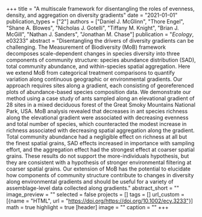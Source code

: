+++
title = "A multiscale framework for disentangling the roles of evenness, density, and aggregation on diversity gradients"
date = "2021-01-01"
publication_types = ["2"]
authors = ["Daniel J. McGlinn", "Thore Engel", "Shane A. Blowes", "Nicholas J. Gotelli", "Tiffany M. Knight", "Brian J. McGill", "Nathan J. Sanders", "Jonathan M. Chase"]
publication = "_Ecology_, e03233"
abstract = "Disentangling the drivers of diversity gradients can be challenging. The Measurement of Biodiversity (MoB) framework decomposes scale-dependent changes in species diversity into three components of community structure: species abundance distribution (SAD), total community abundance, and within-species spatial aggregation. Here we extend MoB from categorical treatment comparisons to quantify variation along continuous geographic or environmental gradients. Our approach requires sites along a gradient, each consisting of georeferenced plots of abundance-based species composition data. We demonstrate our method using a case study of ants sampled along an elevational gradient of 28 sites in a mixed deciduous forest of the Great Smoky Mountains National Park, USA. MoB analysis revealed that decreases in ant species richness along the elevational gradient were associated with decreasing evenness and total number of species, which counteracted the modest increase in richness associated with decreasing spatial aggregation along the gradient. Total community abundance had a negligible effect on richness at all but the finest spatial grains, SAD effects increased in importance with sampling effort, and the aggregation effect had the strongest effect at coarser spatial grains. These results do not support the more-individuals hypothesis, but they are consistent with a hypothesis of stronger environmental filtering at coarser spatial grains. Our extension of MoB has the potential to elucidate how components of community structure contribute to changes in diversity along environmental gradients and should be useful for a variety of assemblage-level data collected along gradients."
abstract_short = ""
image_preview = ""
selected = false
projects = []
tags = []
url_custom = [{name = "HTML", url = "https://doi.org/https://doi.org/10.1002/ecy.3233"}]
math = true
highlight = true
[header]
image = ""
caption = ""
+++

